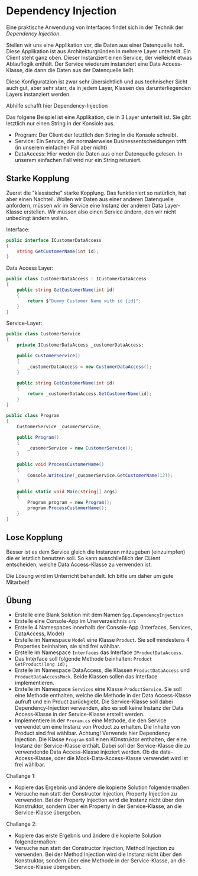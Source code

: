 # Dependency Injection

Eine praktische Anwendung von Interfaces findet sich in der Technik der *Dependency Injection*.

Stellen wir uns eine Applikation vor, die Daten aus einer Datenquelle holt. Diese Applikation ist aus Architekturgründen in mehrere Layer unterteilt. Ein Client steht ganz oben. Dieser Instanziert einen Service, der vielleicht etwas Ablauflogik enthält. Der Service wiederum instanziert eine Data Access-Klasse, die dann die Daten aus der Datenquelle ließt.

Diese Konfiguratzion ist zwar sehr übersichtlich und aus technischer Sicht auch gut, aber sehr starr, da in jedem Layer, Klassen des darunterliegenden Layers instanziert werden.

Abhilfe schafft hier Dependency-Injection

Das folgene Beispiel ist eine Applikation, die in 3 Layer unterteilt ist. Sie gibt letztlich nur einen String in der Konsiole aus.

* Program: Der Client der letztlich den String in die Konsole schreibt.
* Service: Ein Service, der normalerweise Businessentscheidungen trifft (in unserem einfachen Fall aber nicht)
* DataAccess: Hier weden die Daten aus einer Datenquelle gelesen. In unserem einfachen Fall wird nur ein String retuniert.

## Starke Kopplung

Zuerst die "klassische" starke Kopplung. Das funktioniert so natürlich, hat aber einen Nachteil. Wollen wir Daten aus einer anderen Datenquelle anfordern, müssen wir im Service eine Instanz der anderen Data Layer-Klasse erstellen. Wir müssen also einen Service ändern, den wir nicht unbedingt ändern wollen.

Interface:

```C#
public interface ICustomerDataAccess
{
    string GetCustomerName(int id);
}
```

Data Access Layer:

```C#
public class CustomerDataAccess : ICustomerDataAccess
{
    public string GetCustomerName(int id)
    {
        return $"Dummy Customer Name with id {id}";
    }
}
```

Service-Layer:

```C#
public class CustomerService
{
    private ICustomerDataAccess _customerDataAccess;

    public CustomerService()
    {
        _customerDataAccess = new CustomerDataAccess();
    }

    public string GetCustomerName(int id)
    {
        return _customerDataAccess.GetCustomerName(id);
    }
}
```

```C#
public class Program
{
    CustomerService _cusomerService;

    public Program()
    {
        _cusomerService = new CustomerService();
    }

    public void ProcessCustomerName()
    {
        Console.WriteLine(_cusomerService.GetCustomerName(12));
    }

    public static void Main(string[] args)
    {
        Program program = new Program();
        program.ProcessCustomerName();
    }
}
```

## Lose Kopplung

Besser ist es dem Service gleich die Instanzen mitzugeben (einzuimpfen) die er letztlich benutzen soll. So kann ausschließlich der CLient entscheiden, welche Data Access-Klasse zu verwenden ist.

Die Lösung wird im Unterricht behandelt. Ich bitte um daher um gute Mitarbeit!

## Übung

* Erstelle eine Blank Solution mit dem Namen `Spg.DependencyInjection`
* Erstelle eine Console-App im Unerverzeichnis `src`
* Erstelle 4 Namespaces innerhalb der Console-App (Interfaces, Services, DataAccess, Model)
* Erstelle im Namespace `Model` eine Klasse `Product`. Sie soll mindestens 4 Properties beinhalten, sie sind frei wählbar.
* Erstelle im Namespace `Interfaces` das Interface `IProductDataAccess`.
* Das Interface soll folgende Methode beinhalten: `Product GetProduct(long id);`
* Erstelle im Namespace DataAccess, die Klassen `ProductDataAccess` und `ProductDataAccessMock`. Beide Klassen sollen das Interface implementieren.
* Erstelle im Namespace `Services` eine Klasse `ProductService`. Sie soll eine Methode enthalten, welche die Methode in der Data Access-Klasse aufruft und ein Prduct zurückgiebt. Die Service-Klasse soll dabei Dependency-Injection verwenden, also es soll keine Instanz der Data Access-Klasse in der Service-Klasse erstellt werden.
* Implementiere in der `Proram.cs` eine Methode, die den Service verwendet um eine Instanz von Product zu erhalten. Die Inhalte von Product sind frei wählbar. Achtung! Verwende hier Dependency Injection. Die Klasse `Program` soll einen KOnstruktor enthalten, der eine Instanz der Service-Klasse enthält. Dabei soll der Service-Klasse die zu verwendende Data Access-Klasse injeziert werden. Ob die data-Access-Klasse, oder die Mock-Data-Access-Klasse verwendet wird ist frei wählbar.

Challange 1:

* Kopiere das Ergebnis und ändere die kopierte Solution folgendermaßen:
* Versuche nun statt der Constructor Injection, Property Injection zu verwenden. Bei der Property Injection wird die Instanz nicht über den Konstruktor, sondern über ein Property in der Service-Klasse, an die Service-Klasse übergeben.

Challange 2:

* Kopiere das erste Ergebnis und ändere die kopierte Solution folgendermaßen:
* Versuche nun statt der Constructor Injection, Method Injection zu verwenden. Bei der Method Injection wird die Instanz nicht über den Konstruktor, sondern über eine Methode in der Service-Klasse, an die Service-Klasse übergeben.

